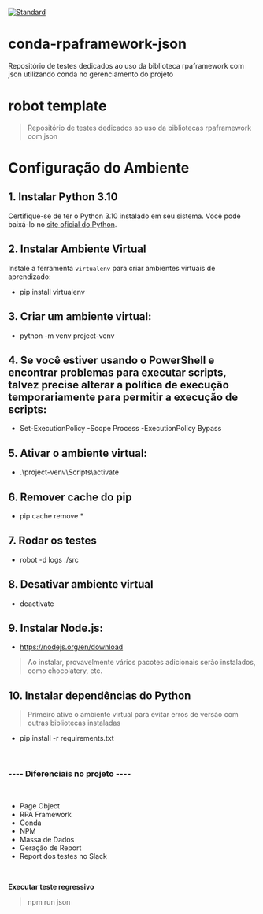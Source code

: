 [![Standard](https://github.com/ZyamHunter/conda-rpaframework-json/actions/workflows/standard.yaml/badge.svg)](https://github.com/ZyamHunter/conda-rpaframework-json/actions/workflows/standard.yaml)

# conda-rpaframework-json
Repositório de testes dedicados ao uso da biblioteca rpaframework com json utilizando conda no gerenciamento do projeto


# robot template
> Repositório de testes dedicados ao uso da bibliotecas rpaframework com json 

# Configuração do Ambiente

## 1. Instalar Python 3.10

Certifique-se de ter o Python 3.10 instalado em seu sistema. Você pode baixá-lo no [site oficial do Python](https://www.python.org/).

## 2. Instalar Ambiente Virtual

Instale a ferramenta `virtualenv` para criar ambientes virtuais de aprendizado:

- pip install virtualenv

## 3. Criar um ambiente virtual:
- python -m venv project-venv

## 4. Se você estiver usando o PowerShell e encontrar problemas para executar scripts, talvez precise alterar a política de execução temporariamente para permitir a execução de scripts:
- Set-ExecutionPolicy -Scope Process -ExecutionPolicy Bypass

## 5. Ativar o ambiente virtual:
- .\project-venv\Scripts\activate

## 6. Remover cache do pip
- pip cache remove *

## 7. Rodar os testes
- robot -d logs ./src

## 8. Desativar ambiente virtual
- deactivate

## 9. Instalar Node.js:
- https://nodejs.org/en/download
 > Ao instalar, provavelmente vários pacotes adicionais serão instalados, como chocolatery, etc.

## 10. Instalar dependências do Python
> Primeiro ative o ambiente virtual para evitar erros de versão com outras bibliotecas instaladas
- pip install -r requirements.txt

<br/>

### ---- Diferenciais no projeto ----
<br/>

- Page Object
- RPA Framework
- Conda
- NPM
- Massa de Dados
- Geração de Report
- Report dos testes no Slack

<br/>

**Executar teste regressivo**
> npm run json
